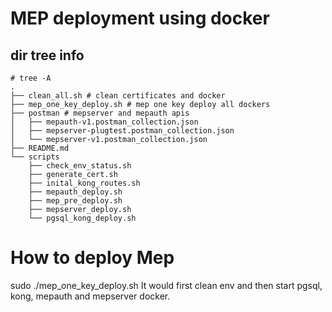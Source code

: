 # MEP deployment using docker

## dir tree info

```
# tree -A
.
├── clean_all.sh # clean certificates and docker
├── mep_one_key_deploy.sh # mep one key deploy all dockers
├── postman # mepserver and mepauth apis
│   ├── mepauth-v1.postman_collection.json
│   ├── mepserver-plugtest.postman_collection.json
│   └── mepserver-v1.postman_collection.json
├── README.md
└── scripts
    ├── check_env_status.sh
    ├── generate_cert.sh
    ├── inital_kong_routes.sh
    ├── mepauth_deploy.sh
    ├── mep_pre_deploy.sh
    ├── mepserver_deploy.sh
    └── pgsql_kong_deploy.sh

```

# How to deploy Mep

sudo ./mep_one_key_deploy.sh
It would first clean env and then start  pgsql, kong, mepauth and mepserver docker.
